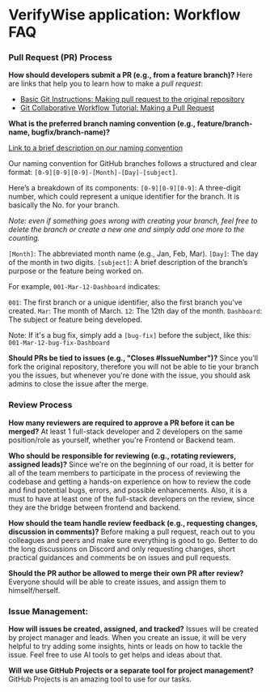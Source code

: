 # VerifyWise application: Workflow FAQ

### Pull Request (PR) Process

**How should developers submit a PR (e.g., from a feature branch)?**
Here are links that help you to learn how to make a _pull request_:

- [Basic Git Instructions: Making pull request to the original repository](https://github.com/MuhammadKhalilzadeh/basic-git-instructions?tab=readme-ov-file#making-pull-request-to-the-original-repository)
- [Git Collaborative Workflow Tutorial: Making a Pull Request](https://github.com/ajhollid/bluewave_collaborative_git?tab=readme-ov-file#making-a-pull-request)

**What is the preferred branch naming convention (e.g., feature/branch-name, bugfix/branch-name)?**

[Link to a brief description on our naming convention](https://github.com/MuhammadKhalilzadeh/basic-git-instructions?tab=readme-ov-file#checking-out-and-creating-a-new-branch)

Our naming convention for GitHub branches follows a structured and clear format:
`[0-9][0-9][0-9]-[Month]-[Day]-[subject]`.

Here’s a breakdown of its components:
`[0-9][0-9][0-9]`: A three-digit number, which could represent a unique identifier for the branch. It is basically the No. for your branch.

_Note: even if something goes wrong with creating your branch, feel free to delete the branch or create a new one and simply add one more to the counting._

`[Month]`: The abbreviated month name (e.g., Jan, Feb, Mar).
`[Day]`: The day of the month in two digits.
`[subject]`: A brief description of the branch’s purpose or the feature being worked on.

For example, `001-Mar-12-Dashboard` indicates:

`001`: The first branch or a unique identifier, also the first branch you've created.
`Mar`: The month of March.
`12`: The 12th day of the month.
`Dashboard`: The subject or feature being developed.

Note: If it's a bug fix, simply add a `[bug-fix]` before the subject, like this:
`001-Mar-12-bug-fix-Dashboard`

**Should PRs be tied to issues (e.g., "Closes #IssueNumber")?**
Since you'll fork the original repository, therefore you will not be able to tie your branch you the issues, but whenever you're done with the issue, you should ask admins to close the issue after the merge.

### Review Process

**How many reviewers are required to approve a PR before it can be merged?**
At least 1 full-stack developer and 2 developers on the same position/role as yourself, whether you're Frontend or Backend team.

**Who should be responsible for reviewing (e.g., rotating reviewers, assigned leads)?**
Since we're on the beginning of our road, it is better for all of the team members to participate in the process of reviewing the codebase and getting a hands-on experience on how to review the code and find potential bugs, errors, and possible enhancements. Also, it is a must to have at least one of the full-stack developers on the review, since they are the bridge between frontend and backend.

**How should the team handle review feedback (e.g., requesting changes, discussion in comments)?**
Before making a pull request, reach out to you colleagues and peers and make sure everything is good to go. Better to do the long discussions on Discord and only requesting changes, short practical guidances and comments be on issues and pull requests.

**Should the PR author be allowed to merge their own PR after review?**
Everyone should will be able to create issues, and assign them to himself/herself.

### Issue Management:

**How will issues be created, assigned, and tracked?**
Issues will be created by project manager and leads. When you create an issue, it will be very helpful to try adding some insights, hints or leads on how to tackle the issue. Feel free to use AI tools to get helps and ideas about that.

**Will we use GitHub Projects or a separate tool for project management?**
GitHub Projects is an amazing tool to use for our tasks.


